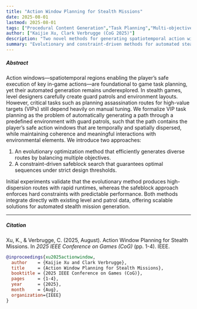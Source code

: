 ```yaml
---
title: "Action Window Planning for Stealth Missions"
date: 2025-08-01
lastmod: 2025-08-01
tags: ["Procedural Content Generation","Task Planning","Multi-objective Optimization","Constraint-based Search"]
author: ["Kaijie Xu, Clark Verbrugge (CoG 2025)"]
description: "Two novel methods for generating spatiotemporal action windows in stealth mission planning via evolutionary optimization and safeblock search."
summary: "Evolutionary and constraint-driven methods for automated stealth mission action window planning."
---
```


<!--more-->

##### Abstract

Action windows—spatiotemporal regions enabling the player’s safe execution of key in-game actions—are foundational to game task planning, yet their automated generation remains underexplored. In stealth games, level designers carefully create guard patrols and environment layouts. However, critical tasks such as planning assassination routes for high-value targets (VIPs) still depend heavily on manual tuning. We formalize VIP task planning as the problem of automatically generating a path through a predefined environment with guard patrols, such that the path contains the player’s safe action windows that are temporally and spatially dispersed, while maintaining coherence and meaningful interactions with environmental elements. We introduce two approaches:  
1. An evolutionary optimization method that efficiently generates diverse routes by balancing multiple objectives.  
2. A constraint-driven safeblock search that guarantees optimal sequences under strict design thresholds.  

Initial experiments validate that the evolutionary method produces high-dispersion routes with rapid runtimes, whereas the safeblock approach enforces hard constraints with predictable performance. Both methods integrate directly with existing level and patrol data, offering scalable solutions for automated stealth mission generation.

---

##### Citation

Xu, K., & Verbrugge, C. (2025, August). Action Window Planning for Stealth Missions. In *2025 IEEE Conference on Games (CoG)* (pp. 1-4). IEEE.

```BibTeX
@inproceedings{xu2025actionwindow,
  author    = {Kaijie Xu and Clark Verbrugge},
  title     = {Action Window Planning for Stealth Missions},
  booktitle = {2025 IEEE Conference on Games (CoG)},
  pages     = {1-4},
  year      = {2025},
  month     = {Aug},
  organization={IEEE}
}
